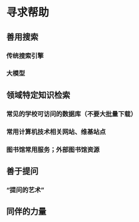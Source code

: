 # 寻求帮助



## 善用搜索

### 传统搜索引擎

### 大模型



## 领域特定知识检索

### 常见的学校可访问的数据库（不要大批量下载）

### 常用计算机技术相关网站、维基站点

### 图书馆常用服务；外部图书馆资源



## 善于提问

### “提问的艺术”



## 同伴的力量